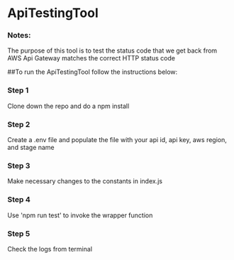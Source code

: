 # ApiTestingTool

### Notes:
The purpose of this tool is to test the status code that we get back from AWS Api Gateway matches the correct HTTP status code


##To run the ApiTestingTool follow the instructions below:

### Step 1
Clone down the repo and do a npm install

### Step 2
Create a .env file and populate the file with your api id, api key, aws region, and stage name

### Step 3
Make necessary changes to the constants in index.js

### Step 4 
Use 'npm run test' to invoke the wrapper function

### Step 5
Check the logs from terminal
